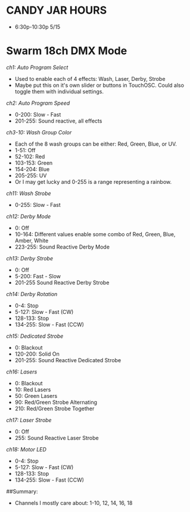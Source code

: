 # CANDY JAR HOURS
  - 6:30p-10:30p 5/15

# Swarm 18ch DMX Mode

*ch1: Auto Program Select*
  - Used to enable each of 4 effects: Wash, Laser, Derby, Strobe
  - Maybe put this on it's own slider or buttons in TouchOSC. Could also toggle them with individual settings.

*ch2: Auto Program Speed*
  - 0-200:    Slow - Fast
  - 201-255:  Sound reactive, all effects

*ch3-10: Wash Group Color*
  - Each of the 8 wash groups can be either: Red, Green, Blue, or UV.
  - 1-51:     Off
  - 52-102:   Red
  - 103-153:  Green
  - 154-204:  Blue
  - 205-255:  UV
  - Or I may get lucky and 0-255 is a range representing a rainbow.

*ch11: Wash Strobe*
  - 0-255: Slow - Fast

*ch12: Derby Mode*
  - 0:        Off
  - 10-164:   Different values enable some combo of Red, Green, Blue, Amber, White
  - 223-255:  Sound Reactive Derby Mode

*ch13: Derby Strobe*
  - 0:      Off
  - 5-200:  Fast - Slow
  - 201-255 Sound Reactive Derby Strobe

*ch14: Derby Rotation*
  - 0-4:      Stop
  - 5-127:    Slow - Fast (CW)
  - 128-133:  Stop
  - 134-255:  Slow - Fast (CCW)

*ch15: Dedicated Strobe*
  - 0:        Blackout
  - 120-200:  Solid On
  - 201-255:  Sound Reactive Dedicated Strobe

*ch16: Lasers*
  - 0:    Blackout
  - 10:   Red Lasers
  - 50:   Green Lasers
  - 90:   Red/Green Strobe Alternating
  - 210:  Red/Green Strobe Together

*ch17: Laser Strobe*
  - 0:    Off
  - 255:  Sound Reactive Laser Strobe

*ch18: Motor LED*
  - 0-4:      Stop
  - 5-127:    Slow - Fast (CW)
  - 128-133:  Stop
  - 134-255:  Slow - Fast (CCW)


##Summary:
  - Channels I mostly care about: 1-10, 12, 14, 16, 18
